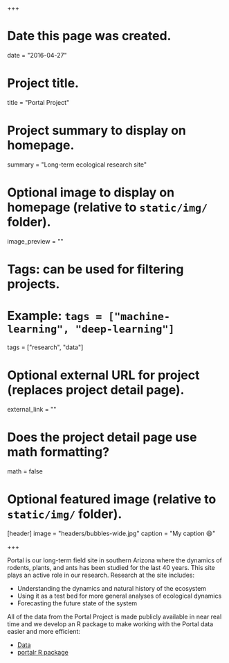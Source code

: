 +++
# Date this page was created.
date = "2016-04-27"

# Project title.
title = "Portal Project"

# Project summary to display on homepage.
summary = "Long-term ecological research site"

# Optional image to display on homepage (relative to `static/img/` folder).
image_preview = ""

# Tags: can be used for filtering projects.
# Example: `tags = ["machine-learning", "deep-learning"]`
tags = ["research", "data"]

# Optional external URL for project (replaces project detail page).
external_link = ""

# Does the project detail page use math formatting?
math = false

# Optional featured image (relative to `static/img/` folder).
[header]
image = "headers/bubbles-wide.jpg"
caption = "My caption :smile:"

+++

Portal is our long-term field site in southern Arizona where the dynamics of rodents, plants, and ants has been studied for the last 40 years. This site plays an active role in our research. Research at the site includes:

* Understanding the dynamics and natural history of the ecosystem
* Using it as a test bed for more general analyses of ecological dynamics
* Forecasting the future state of the system

All of the data from the Portal Project is made publicly available in near real time and we develop an R package to make working with the Portal data easier and more efficient:

* [Data](https://github.com/weecology/PortalData)
* [portalr R package](https://github.com/weecology/portalr)

